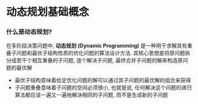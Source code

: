 # 动态规划基础概念

### 什么是动态规划?

在多阶段决策问题中, **动态规划 (Dynamic Programming)** 是一种用于求解具有重叠子问题和最优子结构性质的优化问题的算法设计方法. 其核心思想是将原问题拆分成若干个相互重叠的子问题, 逐个解决子问题, 最终合并子问题的解来构造原问题的最优解

* 最优子结构意味着给定优化问题的解可以通过其子问题的最优解的组合来获得
* 子问题重叠意味着子问题的空间必须很小, 也就是说, 任何解决这个问题的递归算法都应该一遍又一遍地解决相同的子问题, 而不是生成新的子问题
